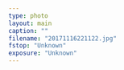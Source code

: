 ```yaml
---
type: photo
layout: main
caption: ""
filename: "20171116221122.jpg"
fstop: "Unknown"
exposure: "Unknown"
---
```

